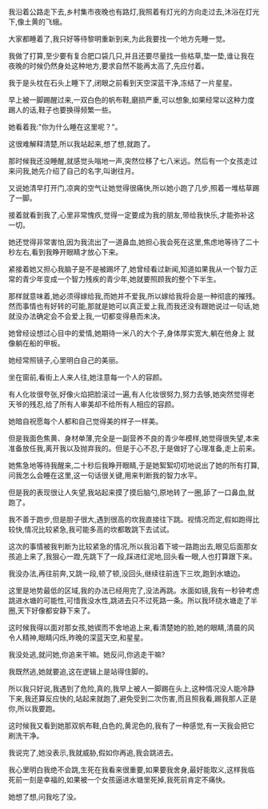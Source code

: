 我沿着公路走下去,乡村集市夜晚也有路灯,我照着有灯光的方向走过去,沐浴在灯光下,像土黄的飞蛾。

大家都睡着了,我只好等待黎明重新到来,为此我要找一个地方先睡一觉。

我做了打算,至少要有复合肥口袋几只,并且还要尽量找一些枯草,垫一垫,谁让我在夜晚的时候仍然身处这种地方,要求自然不能再太高了,先应付着。

我于是头枕在石头上睡下了,闭眼之前看到天空深蓝干净,冻结了一片星星。

早上被一脚踢醒过来,一双白色的帆布鞋,磨损严重,可以想象,如果经常以这种力度踢人的话,鞋子也要换得频繁一些。

她看着我:"你为什么睡在这里呢？"。

这很难解释清楚,所以我站起来,想了想,就跑了。

那时候我还没睡醒,就感觉头嗡地一声,突然位移了七八米远。然后有一个女孩走过来问我,她先介绍了自己的名字,叫谢往月。

又说她清早打开门,凉爽的空气让她觉得很痛快,所以她小跑了几步,照着一堆枯草踢了一脚。

接着就看到我了,心里非常愧疚,觉得一定要成为我的朋友,带给我快乐,才能弥补这一切。

她还觉得非常害怕,因为我流出了一道鼻血,她担心我会死在这里,焦虑地等待了二十秒左右,看到我睁开眼睛才放心下来。

紧接着她又担心我脑子是不是被踢坏了,她曾经看过新闻,知道如果我从一个智力正常的青少年变成一个智力残疾的青少年,她就要照顾我的整个下半生。

那样就意味着,她必须得嫁给我,而她并不爱我,所以嫁给我将会是一种彻底的摧残。然而事情也有好转的可能,那就是她可以真正爱上我,而我还没有跟她说过一句话,她就没办法确定会不会爱上我,一切都变得悬而未决。

她曾经设想过心目中的爱情,她期待一米八的大个子,身体厚实宽大,躺在他身上  就像躺在船的甲板。

她经常照镜子,心里明白自己的美丽。

坐在窗前,看街上人来人往,她注意每一个人的容颜。

有人化妆很夸张,好像火焰把脸滚过一遍,有人化妆很努力,努力去够,她突然觉得老天爷的残忍,给了所有人审美却不给所有人相应的容颜。

她暗自祝愿每个人都和自己觉得美的样子一样美。

但是我面色焦黄、身材单薄,完全是一副营养不良的青少年模样,她觉得很失望,本来准备放任我,离开我以及抛弃我的。但是于心不忍,于是做好了心理准备,走上前来。

她焦急地等待我醒来,二十秒后我睁开眼睛,于是她絮絮叨叨地说出了她的所有打算,问我怎么会睡在这里,这一句话很关键,用来判断我的智力水平。

但是我的表现很让人失望,我站起来摸了摸后脑勺,原地转了一圈,舔了一口鼻血,就跑了。

我不善于跑步,但是胆子很大,遇到很高的坎我直接往下跳。视情况而定,假如跑得比较快,情况比较紧急,我可能多高的坎都敢跳下去试试。

这次的事情被我判断为比较紧急的情况,所以我沿着下坡一路跑出去,眼见后面那女孩追上来了,我狠心一蹬,先跳下了一段,踩进红泥地,回头看一眼,人也打算跟下来。

我没办法,再往前奔,又跳一段,顿了顿,没回头,继续往前连下三坎,跑到水塘边。

这里是地势最低的区域,我的办法已经用完了,没法再跳。水面如镜,我有一秒钟考虑跳进水塘的可能性,可惜我没水性,跳进去只不过死路一条。所以我环绕水塘走了半圈,天下好像都安静下来了。

这时候我得以面对那女孩,她锲而不舍地追上来,看清楚她的脸,她的眼睛,清晨的风令人精神,眼睛闪烁,昨晚的深蓝天空,和星星。

我没处逃,就问她,你追来干嘛。她反问,你逃走干嘛?

我既然逃,她就要追,这在逻辑上是站得住脚的。

所以我只好说,我遇到了危险,真的,我早上被人一脚踢在头上,这种情况没人能冷静下来,我还算反应快的,站起来就跑了,避免受到二次伤害,而且照我看,踢我那人正是你,所以我要跑。

这时候我又看到她那双帆布鞋,白色的,黄泥色的,我有了一种感觉,有一天我会把它刷洗干净。

我说完了,她没表示,我就威胁,假如你再追,我会跳进去。

我心里明白我绝不会跳,生死在我看来很重要,如果要我舍身,最好能取义,这样我临死前一刻是幸福的,如果被一个女孩逼进水塘里死掉,我死前肯定不痛快。

她想了想,问我吃了没。

